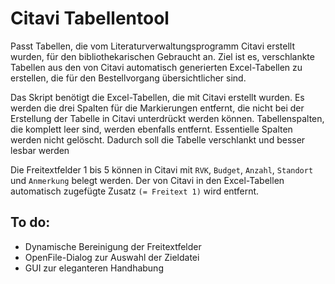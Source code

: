 # Citavi Tabellentool
 Passt Tabellen, die vom Literaturverwaltungsprogramm Citavi erstellt wurden, für den bibliothekarischen Gebraucht an. Ziel ist es, verschlankte Tabellen aus den von Citavi automatisch generierten Excel-Tabellen zu erstellen, die für den Bestellvorgang übersichtlicher sind.
 
 Das Skript benötigt die Excel-Tabellen, die mit Citavi erstellt wurden. Es werden die drei Spalten für die Markierungen entfernt, die nicht bei der Erstellung der Tabelle in Citavi unterdrückt werden können. Tabellenspalten, die komplett leer sind, werden ebenfalls entfernt. Essentielle Spalten werden nicht gelöscht. Dadurch soll die Tabelle verschlankt und besser lesbar werden
 
Die Freitextfelder 1 bis 5 können in Citavi mit `RVK`, `Budget`, `Anzahl`, `Standort` und `Anmerkung` belegt werden. Der von Citavi in den Excel-Tabellen automatisch zugefügte Zusatz `(= Freitext 1)` wird entfernt.

## **To do:** 
- Dynamische Bereinigung der Freitextfelder
- OpenFile-Dialog zur Auswahl der Zieldatei
- GUI zur eleganteren Handhabung
